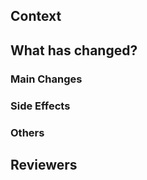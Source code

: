 <!--
SPDX-FileCopyrightText: 2023 Antoine Belvire
SPDX-License-Identifier: GPL-3.0-or-later
-->

## Context

<!--
Explain in a few words the context of this MR. Reference the ticket number if any (preferable).
-->

## What has changed?

### Main Changes

<!--
List the main changes. Insist on the points where you think you've made a decision that is not 
trivial. Insist on the points where you have doubts.
-->

### Side Effects

<!--
Optional. List the changes which were not forecast during analysis but feel necessary to 
correctly implement the feature/fix the issue.
-->

### Others

<!--
Optional. List the changes that were not forecast during analysis but feel like a plus to the 
impacted module(s). Prefer separate commits for such changes and mention these commits here. 
Avoid such changes if MR is already complex - do them in a separate MR instead.
-->

## Reviewers

<!--
Optional. Precise what to review for each reviewer. Useful if the MR is huge and with multiple 
reviewers.
-->

